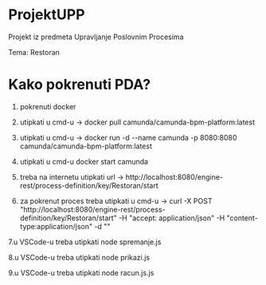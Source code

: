 # ProjektUPP

Projekt iz predmeta Upravljanje Poslovnim Procesima

Tema: Restoran

# Kako pokrenuti PDA?

1. pokrenuti docker

2. utipkati u cmd-u -> docker pull camunda/camunda-bpm-platform:latest

3. utipkati u cmd-u -> docker run -d --name camunda -p 8080:8080 camunda/camunda-bpm-platform:latest

4. utipkati u cmd-u docker start camunda

5. treba na internetu utipkati url -> http://localhost:8080/engine-rest/process-definition/key/Restoran/start

6. za pokrenut proces treba utipkati u cmd-u -> curl -X POST "http://localhost:8080/engine-rest/process-definition/key/Restoran/start" -H "accept: application/json" -H "content-type:application/json" -d ""

7.u VSCode-u treba utipkati node spremanje.js

8.u VSCode-u treba utipkati node prikazi.js

9.u VSCode-u treba utipkati node racun.js.js
